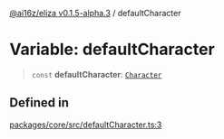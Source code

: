 [@ai16z/eliza v0.1.5-alpha.3](../index.md) / defaultCharacter

# Variable: defaultCharacter

> `const` **defaultCharacter**: [`Character`](../type-aliases/Character.md)

## Defined in

[packages/core/src/defaultCharacter.ts:3](https://github.com/deepfates/eliza/blob/main/packages/core/src/defaultCharacter.ts#L3)
